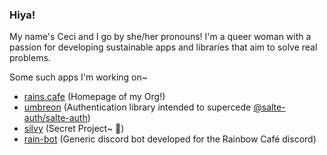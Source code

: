 ### Hiya!

My name's Ceci and I go by she/her pronouns! 
I'm a queer woman with a passion for developing sustainable apps and libraries that aim to solve real problems.

Some such apps I'm working on~

- [rains.cafe](https://github.com/rain-cafe/rains.cafe) (Homepage of my Org!)
- [umbreon](https://github.com/rain-cafe/umbreon) (Authentication library intended to supercede [@salte-auth/salte-auth](https://github.com/salte-auth/salte-auth))
- [silvy](https://github.com/rain-cafe/rains.cafe) (Secret Project~ 🤫)
- [rain-bot](https://github.com/rain-cafe-xiv/rain-bot) (Generic discord bot developed for the Rainbow Café discord)

